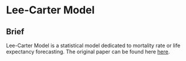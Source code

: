 # Lee-Carter Model

## Brief
Lee-Carter Model is a statistical model dedicated to mortality rate or life expectancy forecasting. The original paper can be found here [here](http://pagesperso.univ-brest.fr/~ailliot/doc_cours/M1EURIA/regression/leecarter.pdf).
